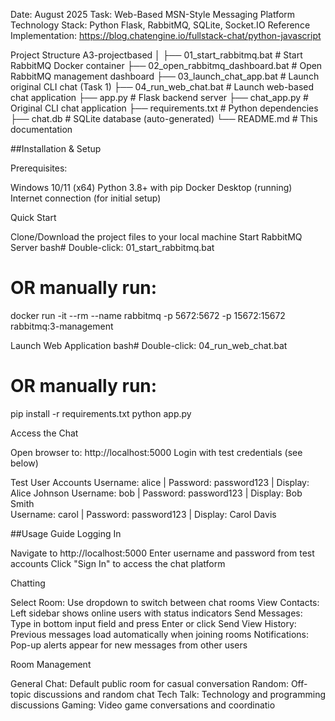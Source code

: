 Date: August 2025
Task: Web-Based MSN-Style Messaging Platform
Technology Stack: Python Flask, RabbitMQ, SQLite, Socket.IO
Reference Implementation: https://blog.chatengine.io/fullstack-chat/python-javascript

 Project Structure
A3-projectbased
│
├── 01_start_rabbitmq.bat              # Start RabbitMQ Docker container
├── 02_open_rabbitmq_dashboard.bat     # Open RabbitMQ management dashboard
├── 03_launch_chat_app.bat             # Launch original CLI chat (Task 1)
├── 04_run_web_chat.bat               # Launch web-based chat application
├── app.py                            # Flask backend server
├── chat_app.py                       # Original CLI chat application
├── requirements.txt                  # Python dependencies
├── chat.db                          # SQLite database (auto-generated)
└── README.md                        # This documentation

##Installation & Setup

Prerequisites:

Windows 10/11 (x64)
Python 3.8+ with pip
Docker Desktop (running)
Internet connection (for initial setup)

Quick Start

Clone/Download the project files to your local machine
Start RabbitMQ Server
bash# Double-click: 01_start_rabbitmq.bat
# OR manually run:
docker run -it --rm --name rabbitmq -p 5672:5672 -p 15672:15672 rabbitmq:3-management

Launch Web Application
bash# Double-click: 04_run_web_chat.bat
# OR manually run:
pip install -r requirements.txt
python app.py

Access the Chat

Open browser to: http://localhost:5000
Login with test credentials (see below)



Test User Accounts
Username: alice    | Password: password123 | Display: Alice Johnson
Username: bob      | Password: password123 | Display: Bob Smith  
Username: carol    | Password: password123 | Display: Carol Davis

##Usage Guide
Logging In

Navigate to http://localhost:5000
Enter username and password from test accounts
Click "Sign In" to access the chat platform

Chatting

Select Room: Use dropdown to switch between chat rooms
View Contacts: Left sidebar shows online users with status indicators
Send Messages: Type in bottom input field and press Enter or click Send
View History: Previous messages load automatically when joining rooms
Notifications: Pop-up alerts appear for new messages from other users

Room Management

General Chat: Default public room for casual conversation
Random: Off-topic discussions and random chat
Tech Talk: Technology and programming discussions
Gaming: Video game conversations and coordinatio